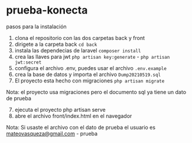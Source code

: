 # prueba-konecta


pasos para la instalación

1. clona el repositorio con las dos carpetas back y front
2. dirigete a la carpeta back ```cd back ```
3. instala las dependecias de laravel ```composer install```
4. crea las llaves para jwt ``` php artisan key:generate ``` - ``` php artisan jwt:secret ```
5. configura el archivo .env, puedes usar el archivo ``` .env.example ```
6. crea la base de datos y importa el archivo ``` Dump20210519.sql ```
7. El proyecto esta hecho con migraciones ``` php artisan migrate ```

Nota: el proyecto usa migraciones pero el documento sql ya tiene un dato de prueba

7. ejecuta el proyecto php artisan serve
8. abre el archivo front/index.html en el navegador

Nota: Si usaste el archivo con el dato de prueba el usuario es mateovasqueza@gmail.com - prueba
